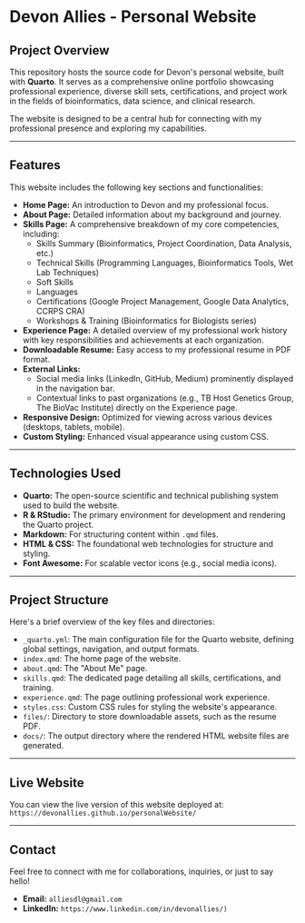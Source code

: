 # Devon Allies - Personal Website

## Project Overview

This repository hosts the source code for Devon's personal website, built with **Quarto**. It serves as a comprehensive online portfolio showcasing professional experience, diverse skill sets, certifications, and project work in the fields of bioinformatics, data science, and clinical research.

The website is designed to be a central hub for connecting with my professional presence and exploring my capabilities.

------------------------------------------------------------------------

## Features

This website includes the following key sections and functionalities:

-   **Home Page:** An introduction to Devon and my professional focus.
-   **About Page:** Detailed information about my background and journey.
-   **Skills Page:** A comprehensive breakdown of my core competencies, including:
    -   Skills Summary (Bioinformatics, Project Coordination, Data Analysis, etc.)
    -   Technical Skills (Programming Languages, Bioinformatics Tools, Wet Lab Techniques)
    -   Soft Skills
    -   Languages
    -   Certifications (Google Project Management, Google Data Analytics, CCRPS CRA)
    -   Workshops & Training (Bioinformatics for Biologists series)
-   **Experience Page:** A detailed overview of my professional work history with key responsibilities and achievements at each organization.
-   **Downloadable Resume:** Easy access to my professional resume in PDF format.
-   **External Links:**
    -   Social media links (LinkedIn, GitHub, Medium) prominently displayed in the navigation bar.
    -   Contextual links to past organizations (e.g., TB Host Genetics Group, The BioVac Institute) directly on the Experience page.
-   **Responsive Design:** Optimized for viewing across various devices (desktops, tablets, mobile).
-   **Custom Styling:** Enhanced visual appearance using custom CSS.

------------------------------------------------------------------------

## Technologies Used

-   **Quarto:** The open-source scientific and technical publishing system used to build the website.
-   **R & RStudio:** The primary environment for development and rendering the Quarto project.
-   **Markdown:** For structuring content within `.qmd` files.
-   **HTML & CSS:** The foundational web technologies for structure and styling.
-   **Font Awesome:** For scalable vector icons (e.g., social media icons).

------------------------------------------------------------------------

## Project Structure

Here's a brief overview of the key files and directories:

-   `_quarto.yml`: The main configuration file for the Quarto website, defining global settings, navigation, and output formats.
-   `index.qmd`: The home page of the website.
-   `about.qmd`: The "About Me" page.
-   `skills.qmd`: The dedicated page detailing all skills, certifications, and training.
-   `experience.qmd`: The page outlining professional work experience.
-   `styles.css`: Custom CSS rules for styling the website's appearance.
-   `files/`: Directory to store downloadable assets, such as the resume PDF.
-   `docs/`: The output directory where the rendered HTML website files are generated.

------------------------------------------------------------------------

## Live Website

You can view the live version of this website deployed at: `https://devonallies.github.io/personalWebsite/`

------------------------------------------------------------------------

## Contact

Feel free to connect with me for collaborations, inquiries, or just to say hello!

-   **Email:** `alliesdl@gmail.com`
-   **LinkedIn:** `https://www.linkedin.com/in/devonallies/)`
